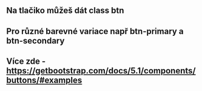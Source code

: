 ## Na tlačiko můžeš dát class btn
## Pro různé barevné variace např btn-primary a btn-secondary

## Více zde - https://getbootstrap.com/docs/5.1/components/buttons/#examples
